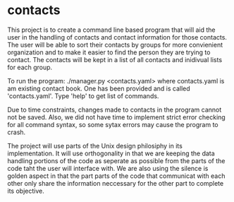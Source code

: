 contacts
========

This project is to create a command line based program that will aid the user in the handling of contacts and contact information for those contacts. The user will be able to sort their contacts by groups for more convienient organization and to make it easier to find the person they are trying to contact. The contacts will be kept in a list of all contacts and inidivual lists for each group.

To run the program:
	./manager.py <contacts.yaml>
where contacts.yaml is am existing contact book. One has been provided and is called 'contacts.yaml'. Type 'help' to get list of commands.

Due to time constraints, changes made to contacts in the program cannot not be saved. Also, we did not have time to implement strict error checking for all command syntax, so some sytax errors may cause the program to crash.

<!-- more -->

The project will use parts of the Unix design philosiphy in its implementation. It will use orthogonality in that we are keeping the data handling portions of the code as seperate as possible from the parts of the code taht the user will interface with. We are also using the silence is golden aspect in that the part parts of the code that communicat with each other only share the information neccessary for the other part to complete its objective. 
